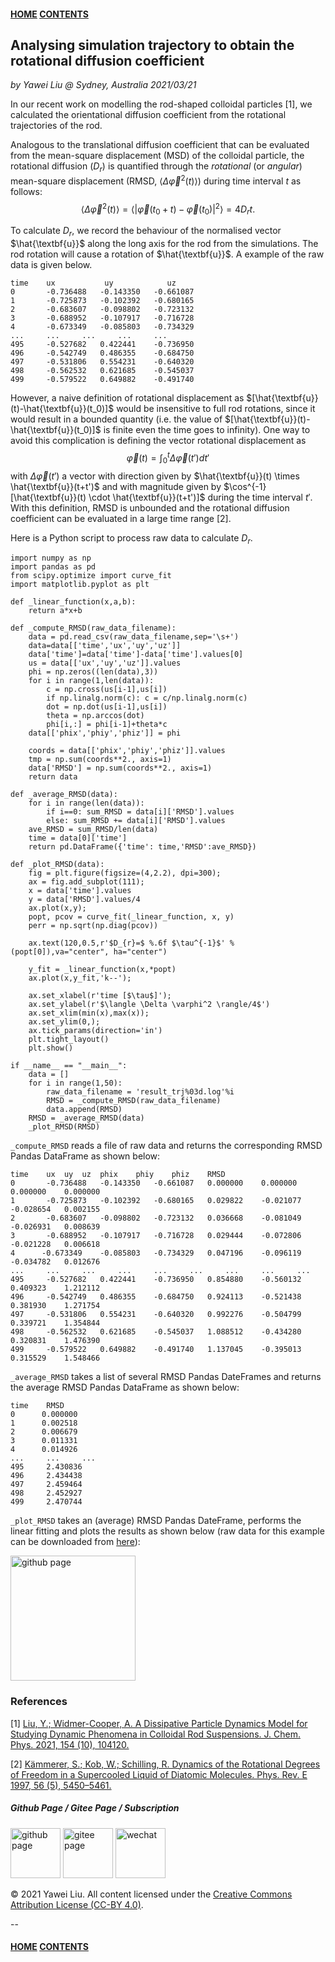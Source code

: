 #### [HOME](../../index.html) [CONTENTS](../index.html)

## Analysing simulation trajectory to obtain the rotational diffusion coefficient
 
*by Yawei Liu  @ Sydney, Australia 2021/03/21*

In our recent work on modelling the rod-shaped colloidal particles [1], we calculated the orientational diffusion coefficient from the rotational trajectories of the rod.

Analogous to the translational diffusion coefficient that can be evaluated from
the mean-square displacement (MSD) of the colloidal particle, the rotational diffusion ($D_{r}$) is quantified through the *rotational* (or *angular*) mean-square displacement (RMSD, $\langle \Delta \vec{\varphi}^2(t) \rangle$) during time interval $t$ as follows:
$$\langle \Delta \vec{\varphi}^2(t) \rangle= \langle | \vec{\varphi}(t_0+t)-\vec{\varphi}(t_0)|^2 \rangle = 4D_{r} t.$$

To calculate $D_{r}$, we record the behaviour of the normalised vector $\hat{\textbf{u}}$ along the long axis for the rod from the simulations. The rod rotation will cause a rotation of $\hat{\textbf{u}}$. A example of the raw data is given below.

```
time    ux           uy            uz
0 	    -0.736488 	-0.143350 	-0.661087
1 	    -0.725873 	-0.102392 	-0.680165
2 	    -0.683607 	-0.098802 	-0.723132
3 	    -0.688952 	-0.107917 	-0.716728
4 	    -0.673349 	-0.085803 	-0.734329
... 	... 	... 	... 	...
495 	-0.527682 	0.422441 	-0.736950
496 	-0.542749 	0.486355 	-0.684750
497 	-0.531806 	0.554231 	-0.640320
498 	-0.562532 	0.621685 	-0.545037
499 	-0.579522 	0.649882 	-0.491740
```

However, a naive definition of rotational displacement as $[\hat{\textbf{u}}(t)-\hat{\textbf{u}}(t_0)]$ would be insensitive to full rod rotations, since it would result in a bounded quantity (i.e. the value of $[\hat{\textbf{u}}(t)-\hat{\textbf{u}}(t_0)]$ is finite even the time goes to infinity). One way to avoid this complication is defining the vector rotational displacement as
$$\vec{\varphi}(t)=\int_{0}^{t} \Delta \vec{\varphi}(t') dt'$$
with $\Delta \vec{\varphi}(t')$ a vector with direction given by $\hat{\textbf{u}}(t) \times \hat{\textbf{u}}(t+t')$ and with magnitude given by $\cos^{-1}[\hat{\textbf{u}}(t) \cdot \hat{\textbf{u}}(t+t')]$ during the time interval $t'$. With this definition, RMSD is unbounded and the rotational diffusion coefficient can be evaluated in a large time range [2].


Here is a Python script to process raw data to calculate $D_{r}$.

```
import numpy as np 
import pandas as pd
from scipy.optimize import curve_fit
import matplotlib.pyplot as plt

def _linear_function(x,a,b):
    return a*x+b

def _compute_RMSD(raw_data_filename):
    data = pd.read_csv(raw_data_filename,sep='\s+')
    data=data[['time','ux','uy','uz']]
    data['time']=data['time']-data['time'].values[0]
    us = data[['ux','uy','uz']].values
    phi = np.zeros((len(data),3))
    for i in range(1,len(data)):
        c = np.cross(us[i-1],us[i])
        if np.linalg.norm(c): c = c/np.linalg.norm(c)
        dot = np.dot(us[i-1],us[i])
        theta = np.arccos(dot)
        phi[i,:] = phi[i-1]+theta*c
    data[['phix','phiy','phiz']] = phi
    
    coords = data[['phix','phiy','phiz']].values
    tmp = np.sum(coords**2., axis=1)
    data['RMSD'] = np.sum(coords**2., axis=1)
    return data

def _average_RMSD(data):
    for i in range(len(data)):
        if i==0: sum_RMSD = data[i]['RMSD'].values
        else: sum_RMSD += data[i]['RMSD'].values
    ave_RMSD = sum_RMSD/len(data)
    time = data[0]['time']
    return pd.DataFrame({'time': time,'RMSD':ave_RMSD})
    
def _plot_RMSD(data):
    fig = plt.figure(figsize=(4,2.2), dpi=300);
    ax = fig.add_subplot(111);
    x = data['time'].values
    y = data['RMSD'].values/4
    ax.plot(x,y);
    popt, pcov = curve_fit(_linear_function, x, y)
    perr = np.sqrt(np.diag(pcov))
    
    ax.text(120,0.5,r'$D_{r}=$ %.6f $\tau^{-1}$' %(popt[0]),va="center", ha="center")
    
    y_fit = _linear_function(x,*popt)
    ax.plot(x,y_fit,'k--');
    
    ax.set_xlabel(r'time [$\tau$]');
    ax.set_ylabel(r'$\langle \Delta \varphi^2 \rangle/4$')
    ax.set_xlim(min(x),max(x));
    ax.set_ylim(0,);
    ax.tick_params(direction='in')
    plt.tight_layout()
    plt.show()

if __name__ == "__main__":  
    data = []
    for i in range(1,50):
        raw_data_filename = 'result_trj%03d.log'%i
        RMSD = _compute_RMSD(raw_data_filename)
        data.append(RMSD)
    RMSD = _average_RMSD(data)
    _plot_RMSD(RMSD)
```

```_compute_RMSD``` reads a file of raw data and returns the corresponding RMSD Pandas DataFrame as shown below:

```
time 	ux 	uy 	uz 	phix 	phiy 	phiz 	RMSD
0 	    -0.736488 	-0.143350 	-0.661087 	0.000000 	0.000000 	0.000000 	0.000000
1 	    -0.725873 	-0.102392 	-0.680165 	0.029822 	-0.021077 	-0.028654 	0.002155
2 	    -0.683607 	-0.098802 	-0.723132 	0.036668 	-0.081049 	-0.026931 	0.008639
3 	    -0.688952 	-0.107917 	-0.716728 	0.029444 	-0.072806 	-0.021228 	0.006618
4 	   -0.673349 	-0.085803 	-0.734329 	0.047196 	-0.096119 	-0.034782 	0.012676
... 	... 	... 	... 	... 	... 	... 	... 	...
495 	-0.527682 	0.422441 	-0.736950 	0.854880 	-0.560132 	0.409323 	1.212112
496 	-0.542749 	0.486355 	-0.684750 	0.924113 	-0.521438 	0.381930 	1.271754
497 	-0.531806 	0.554231 	-0.640320 	0.992276 	-0.504799 	0.339721 	1.354844
498 	-0.562532 	0.621685 	-0.545037 	1.088512 	-0.434280 	0.320831 	1.476390
499 	-0.579522 	0.649882 	-0.491740 	1.137045 	-0.395013 	0.315529 	1.548466
```

```_average_RMSD``` takes a list of several RMSD Pandas DateFrames and returns the average RMSD Pandas DataFrame as shown below:

```
time 	RMSD
0 	   0.000000
1 	   0.002518
2 	   0.006679
3 	   0.011331
4 	   0.014926
... 	... 	...
495 	2.430836
496 	2.434438
497 	2.459464
498 	2.452927
499 	2.470744
``` 
```_plot_RMSD``` takes an (average) RMSD Pandas DateFrame, performs the linear fitting and plots the results as shown below (raw data for this example can be downloaded from <a href="data/rod_diffusion/20210321raw_data_rod_rotational_diffsuion.zip">here</a>):

<img src="images/rod_diffusion/rotational_diffusion.png" alt="github page" height="200" />

### References

[1] [Liu, Y.; Widmer-Cooper, A. A Dissipative Particle Dynamics Model for Studying Dynamic Phenomena in Colloidal Rod Suspensions. J. Chem. Phys. 2021, 154 (10), 104120.](https://aip.scitation.org/doi/10.1063/5.0041285)

[2] [Kämmerer, S.; Kob, W.; Schilling, R. Dynamics of the Rotational Degrees of Freedom in a Supercooled Liquid of Diatomic Molecules. Phys. Rev. E 1997, 56 (5), 5450–5461.](https://link.aps.org/doi/10.1103/PhysRevE.56.5450)


##### Github Page / Gitee Page / Subscription
<img src="images/github_yawei.png" alt="github page" width="80" height="80" />
<img src="images/gitee_yawei.png" alt="gitee page" width="80" height="80" />
<img src="images/wechat.png" alt="wechat" width="80" height="80" />

<p>&copy; 2021 Yawei Liu. All content licensed under the <a href="https://creativecommons.org/licenses/by/4.0/legalcode">Creative Commons Attribution License (CC-BY 4.0)</a>.</p>

--
#### [HOME](../../index.html) [CONTENTS](../index.html)
